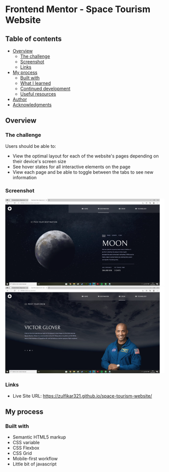 # Frontend Mentor - Space Tourism Website

## Table of contents

- [Overview](#overview)
  - [The challenge](#the-challenge)
  - [Screenshot](#screenshot)
  - [Links](#links)
- [My process](#my-process)
  - [Built with](#built-with)
  - [What I learned](#what-i-learned)
  - [Continued development](#continued-development)
  - [Useful resources](#useful-resources)
- [Author](#author)
- [Acknowledgments](#acknowledgments)

## Overview

### The challenge

Users should be able to:

- View the optimal layout for each of the website's pages depending on their device's screen size
- See hover states for all interactive elements on the page
- View each page and be able to toggle between the tabs to see new information

### Screenshot
![Space-tourism-website1](https://github.com/zulfikar321/space-tourism-website/blob/main/ss1.png?raw=true)
![Space-tourism-website2](https://github.com/zulfikar321/space-tourism-website/blob/main/ss2.png?raw=true)



### Links

- Live Site URL: https://zulfikar321.github.io/space-tourism-website/


## My process

### Built with

- Semantic HTML5 markup
- CSS variable
- CSS Flexbox
- CSS Grid
- Mobile-first workflow
- Little bit of javascript
